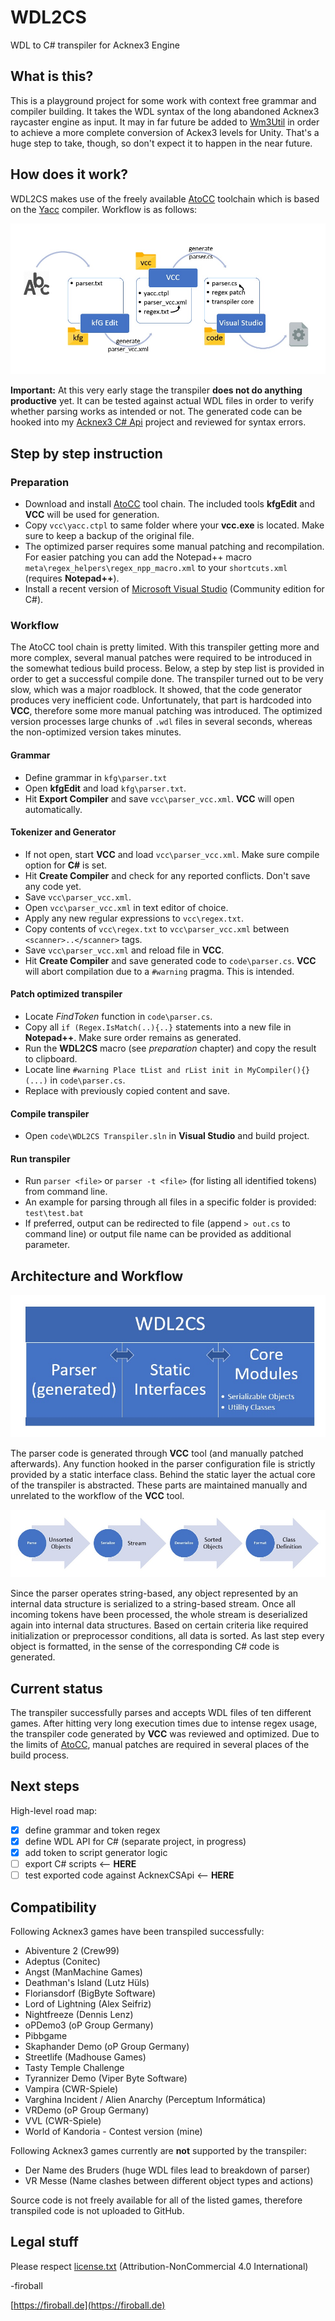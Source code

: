 # WDL2CS

WDL to C# transpiler for Acknex3 Engine

## What is this?

This is a playground project for some work with context free grammar and compiler building. It takes the WDL syntax of the long abandoned Acknex3 raycaster engine as input. It may in far future be added to [Wm3Util](https://github.com/firoball/Wm3Util) in order to achieve a more complete conversion of Ackex3 levels for Unity. That's a huge step to take, though, so don't expect it to happen in the near future.

## How does it work?

WDL2CS makes use of the freely available [AtoCC](https://atocc.de) toolchain which is based on the [Yacc](https://de.wikipedia.org/wiki/Yacc) compiler.
Workflow is as follows:

![Process](process.jpg)

__Important:__ At this very early stage the transpiler __does not do anything productive__ yet. It can be tested against actual WDL files in order to verify whether parsing works as intended or not.
The generated code can be hooked into my [Acknex3 C# Api](https://github.com/firoball/AcknexCSApi) project and reviewed for syntax errors.


## Step by step instruction

### Preparation

* Download and install [AtoCC](https://atocc.de) tool chain. The included tools **kfgEdit** and **VCC** will be used for generation.
* Copy `vcc\yacc.ctpl` to same folder where your **vcc.exe** is located. Make sure to keep a backup of the original file.
* The optimized parser requires some manual patching and recompilation. For easier patching you can add the Notepad++ macro `meta\regex_helpers\regex_npp_macro.xml` to your `shortcuts.xml` (requires **Notepad++**). 
* Install a recent version of [Microsoft Visual Studio](https://visualstudio.microsoft.com/de/downloads/) (Community edition for C#).

### Workflow

The AtoCC tool chain is pretty limited. With this transpiler getting more and more complex, several manual patches were required to be introduced in the somewhat tedious build process.
Below, a step by step list is provided in order to get a successful compile done.
The transpiler turned out to be very slow, which was a major roadblock. It showed, that the code generator produces very inefficient code. Unfortunately, that part is hardcoded into **VCC**, therefore some more manual patching was introduced. The optimized version processes large chunks of `.wdl` files in several seconds, whereas the non-optimized version takes minutes.

#### Grammar

* Define grammar in `kfg\parser.txt`
* Open **kfgEdit** and load `kfg\parser.txt`.
* Hit **Export Compiler** and save `vcc\parser_vcc.xml`. **VCC** will open automatically.

#### Tokenizer and Generator

* If not open, start **VCC** and load `vcc\parser_vcc.xml`. Make sure compile option for **C#** is set.
* Hit **Create Compiler** and check for any reported conflicts. Don't save any code yet.
* Save `vcc\parser_vcc.xml`.
* Open `vcc\parser_vcc.xml` in text editor of choice.
* Apply any new regular expressions to `vcc\regex.txt`.
* Copy contents of `vcc\regex.txt` to `vcc\parser_vcc.xml` between `<scanner>..</scanner>` tags.
* Save `vcc\parser_vcc.xml` and reload file in **VCC**.
* Hit **Create Compiler** and save generated code to `code\parser.cs`. **VCC** will abort compilation due to a `#warning` pragma. This is intended.

#### Patch optimized transpiler

* Locate _FindToken_ function in `code\parser.cs`.
* Copy all `if (Regex.IsMatch(..){..}` statements into a new file in **Notepad++**. Make sure order remains as generated.
* Run the **WDL2CS** macro (see _preparation_ chapter) and copy the result to clipboard.
* Locate line `#warning Place tList and rList init in MyCompiler(){} (...)` in `code\parser.cs`.
* Replace with previously copied content and save.

#### Compile transpiler

* Open `code\WDL2CS Transpiler.sln` in **Visual Studio** and build project.

#### Run transpiler

* Run `parser <file>` or `parser -t <file>` (for listing all identified tokens) from command line.
* An example for parsing through all files in a specific folder is provided: `test\test.bat`
* If preferred, output can be redirected to file (append `> out.cs` to command line) or output file name can be provided as additional parameter.

## Architecture and Workflow 

![Architecture](architecture.jpg)

The parser code is generated through **VCC** tool (and manually patched afterwards). Any function hooked in the parser configuration file is strictly provided by a static interface class. Behind the static layer the actual core of the transpiler is abstracted. These parts are maintained manually and unrelated to the workflow of the **VCC** tool.

![Workflow](workflow.jpg)

Since the parser operates string-based, any object represented by an internal data structure is serialized to a string-based stream. Once all incoming tokens have been processed, the whole stream is deserialized again into internal data structures. Based on certain criteria like required initialization or preprocessor conditions, all data is sorted.
As last step every object is formatted, in the sense of the corresponding C# code is generated.

## Current status

The transpiler successfully parses and accepts WDL files of ten different games. After hitting very long execution times due to intense regex usage, the transpiler code generated by **VCC** was reviewed and optimized.
Due to the limits of [AtoCC](https://atocc.de), manual patches are required in several places of the build process.

## Next steps

High-level road map:
* [x] define grammar and token regex
* [x] define WDL API for C# (separate project, in progress)
* [x] add token to script generator logic
* [ ] export C# scripts <-- __HERE__
* [ ] test exported code against AcknexCSApi <-- __HERE__

## Compatibility

Following Acknex3 games have been transpiled successfully:

* Abiventure 2 (Crew99)
* Adeptus (Conitec)
* Angst (ManMachine Games)
* Deathman's Island (Lutz Hüls)
* Floriansdorf (BigByte Software)
* Lord of Lightning (Alex Seifriz)
* Nightfreeze (Dennis Lenz)
* oPDemo3 (oP Group Germany)
* Pibbgame
* Skaphander Demo (oP Group Germany)
* Streetlife (Madhouse Games)
* Tasty Temple Challenge
* Tyrannizer Demo (Viper Byte Software)
* Vampira (CWR-Spiele)
* Varghina Incident / Alien Anarchy (Perceptum Informática)
* VRDemo (oP Group Germany)
* VVL (CWR-Spiele) 
* World of Kandoria - Contest version (mine)

Following Acknex3 games currently are **not** supported by the transpiler:

* Der Name des Bruders (huge WDL files lead to breakdown of parser)
* VR Messe (Name clashes between different object types and actions)

Source code is not freely available for all of the listed games, therefore transpiled code is not uploaded to GitHub.

## Legal stuff

Please respect [license.txt](license.txt) (Attribution-NonCommercial 4.0 International)

-firoball

[https://firoball.de](https://firoball.de)
